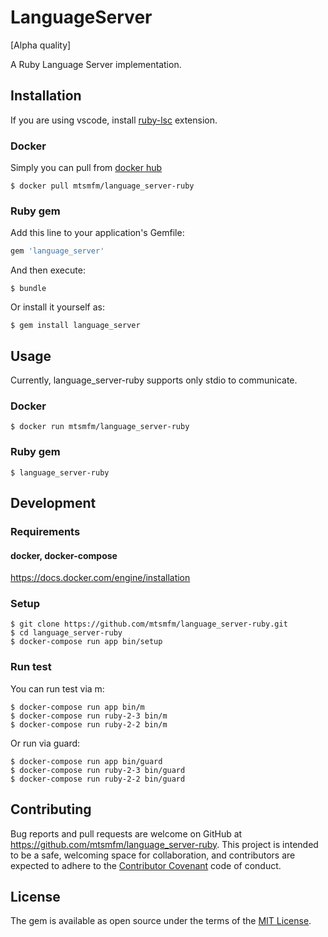 # LanguageServer

[Alpha quality]

A Ruby Language Server implementation.

## Installation

If you are using vscode, install [ruby-lsc](https://marketplace.visualstudio.com/items?itemName=mtsmfm.ruby-lsc) extension.

### Docker

Simply you can pull from [docker hub](https://hub.docker.com/r/mtsmfm/language_server-ruby/)

    $ docker pull mtsmfm/language_server-ruby

### Ruby gem

Add this line to your application's Gemfile:

```ruby
gem 'language_server'
```

And then execute:

    $ bundle

Or install it yourself as:

    $ gem install language_server

## Usage

Currently, language_server-ruby supports only stdio to communicate.

### Docker

    $ docker run mtsmfm/language_server-ruby

### Ruby gem

    $ language_server-ruby

## Development

### Requirements

#### docker, docker-compose

https://docs.docker.com/engine/installation

### Setup

    $ git clone https://github.com/mtsmfm/language_server-ruby.git
    $ cd language_server-ruby
    $ docker-compose run app bin/setup

### Run test

You can run test via m:

    $ docker-compose run app bin/m
    $ docker-compose run ruby-2-3 bin/m
    $ docker-compose run ruby-2-2 bin/m

Or run via guard:

    $ docker-compose run app bin/guard
    $ docker-compose run ruby-2-3 bin/guard
    $ docker-compose run ruby-2-2 bin/guard

## Contributing

Bug reports and pull requests are welcome on GitHub at https://github.com/mtsmfm/language_server-ruby. This project is intended to be a safe, welcoming space for collaboration, and contributors are expected to adhere to the [Contributor Covenant](http://contributor-covenant.org) code of conduct.


## License

The gem is available as open source under the terms of the [MIT License](http://opensource.org/licenses/MIT).

